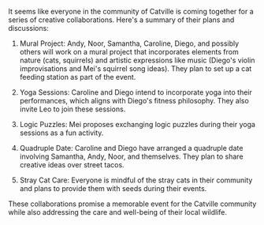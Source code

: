 It seems like everyone in the community of Catville is coming together for a series of creative collaborations. Here's a summary of their plans and discussions:

1. Mural Project: Andy, Noor, Samantha, Caroline, Diego, and possibly others will work on a mural project that incorporates elements from nature (cats, squirrels) and artistic expressions like music (Diego's violin improvisations and Mei's squirrel song ideas). They plan to set up a cat feeding station as part of the event.

2. Yoga Sessions: Caroline and Diego intend to incorporate yoga into their performances, which aligns with Diego's fitness philosophy. They also invite Leo to join these sessions.

3. Logic Puzzles: Mei proposes exchanging logic puzzles during their yoga sessions as a fun activity.

4. Quadruple Date: Caroline and Diego have arranged a quadruple date involving Samantha, Andy, Noor, and themselves. They plan to share creative ideas over street tacos.

5. Stray Cat Care: Everyone is mindful of the stray cats in their community and plans to provide them with seeds during their events.

These collaborations promise a memorable event for the Catville community while also addressing the care and well-being of their local wildlife.
